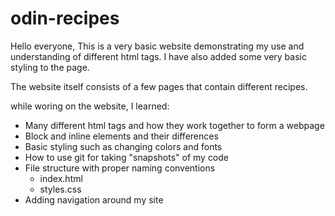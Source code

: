# odin-recipes

Hello everyone,
This is a very basic website demonstrating my use and understanding of different html tags.
I have also added some very basic styling to the page.

The website itself consists of a few pages that contain different recipes.

while woring on the website, I learned:

- Many different html tags and how they work together to form a webpage
- Block and inline elements and their differences
- Basic styling such as changing colors and fonts
- How to use git for taking "snapshots" of my code
- File structure with proper naming conventions
  - index.html
  - styles.css
- Adding navigation around my site

